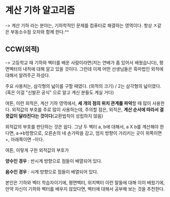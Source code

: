# 계산 기하 알고리즘 #

-> 계산 기하 라는 분야는, 기하학적인 문제를 컴퓨터로 해결하는 영역이다. 항상 ㅈ같은 부동소수점 오차와 함께 한다.^^

## CCW(외적) ##

-> 고등학교 때 기하와 벡터를 배운 사람이라면(저는 연배가 좀 있어서 배웠습니다), 평면벡터의 내적에 대해 알고 있을 것이다. 그런데 이제 어떤 선생님들은 흑마법인 외적에 대해서 알려주곤 하셨다. 

주요 사용처는, 삼각형의 넓이를 구할 때였다. (외적의 크기) / 2는 삼각형의 넓이였다.(혹은 이걸 "신발끈 공식" 으로 알고 계신 분들도 계실 거다)

여튼, 이런 외적은, 계산 기하 영역에서, **세 개의 점의 위치 관계를 파악**할 때 많이 사용한다. 외적값의 부호를 주로 많이 사용하는데, 주의할 점은, 외적은, **계산 순서에 따라서 결괏값이 달라진다는 것이다**(교환법칙이 성립하지 않음)

외적값의 부호를 판단하는 것은 쉽다. 그냥 두 벡터 a, b에 대해서, a X b를 계산해야 한다면, a->b방향으로, 오른손의 네 손가락을 감고, 엄지 방향이 가리키는 곳이 위쪽이면 +, 아래쪽이면 -이다. 

여튼, 이렇게 구한 외적값의 부호가

**양수인 경우** : 반시계 방향으로 점들이 배열되어 있다. 

**음수인 경우** : 시계 방향으로 점들이 배열되어 있다. 

본인은 기하와 벡터 학습자이기에, 평면벡터, 위치벡터 이런 말들에 대해 이미 배웠기에, 만약 자신이 기하와 벡터를 배우지 않았다면, 벡터에 대해서 공부해 보는 것을 추천한다. 


